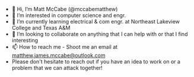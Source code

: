 - 👋 Hi, I’m Matt McCabe (@mccabematthew)
- 👀 I’m interested in computer science and engr.
- 🌱 I’m currently learning electrical & com engr. at Northeast Lakeview College and Texas A&M
- 💞️ I’m looking to collaborate on anything that I can help with or that I find interesting
- 📫 How to reach me - Shoot me an email at matthew.james.mccabe@outlook.com
- Please don't hesitate to reach out if you have an idea to work on or a problem that we can attack together!

<!---
mccabematthew/mccabematthew is a ✨ special ✨ repository because its `README.md` (this file) appears on your GitHub profile.
You can click the Preview link to take a look at your changes.
--->
